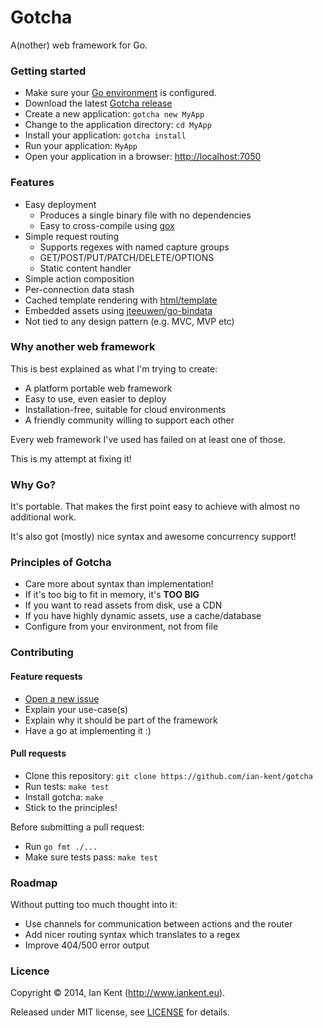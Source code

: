 Gotcha
======

A(nother) web framework for Go.

### Getting started

* Make sure your [Go environment](http://golang.org/doc/install) is configured.
* Download the latest [Gotcha release](https://github.com/ian-kent/gotcha/releases)
* Create a new application: ```gotcha new MyApp```
* Change to the application directory: ```cd MyApp```
* Install your application: ```gotcha install```
* Run your application: ```MyApp```
* Open your application in a browser: [http://localhost:7050](http://localhost:7050)

### Features

* Easy deployment
  * Produces a single binary file with no dependencies
  * Easy to cross-compile using [gox](https://github.com/mitchellh/gox)
* Simple request routing
  * Supports regexes with named capture groups
  * GET/POST/PUT/PATCH/DELETE/OPTIONS
  * Static content handler
* Simple action composition
* Per-connection data stash
* Cached template rendering with [html/template](http://golang.org/pkg/html/template)
* Embedded assets using [jteeuwen/go-bindata](https://github.com/jteeuwen/go-bindata)
* Not tied to any design pattern (e.g. MVC, MVP etc)

### Why another web framework

This is best explained as what I'm trying to create:

* A platform portable web framework
* Easy to use, even easier to deploy
* Installation-free, suitable for cloud environments
* A friendly community willing to support each other

Every web framework I've used has failed on at least one of those.

This is my attempt at fixing it!

### Why Go?

It's portable. That makes the first point easy to achieve with
almost no additional work.

It's also got (mostly) nice syntax and awesome concurrency support!

### Principles of Gotcha

* Care more about syntax than implementation!
* If it's too big to fit in memory, it's **TOO BIG**
* If you want to read assets from disk, use a CDN
* If you have highly dynamic assets, use a cache/database
* Configure from your environment, not from file

### Contributing

#### Feature requests

* [Open a new issue](https://github.com/ian-kent/gotcha/issues/new)
* Explain your use-case(s)
* Explain why it should be part of the framework
* Have a go at implementing it :)

#### Pull requests

* Clone this repository: ```git clone https://github.com/ian-kent/gotcha```
* Run tests: ```make test```
* Install gotcha: ```make```
* Stick to the principles!

Before submitting a pull request:

  * Run ```go fmt ./...```
  * Make sure tests pass: ```make test```

### Roadmap

Without putting too much thought into it:

* Use channels for communication between actions and the router
* Add nicer routing syntax which translates to a regex
* Improve 404/500 error output

### Licence

Copyright ©‎ 2014, Ian Kent (http://www.iankent.eu).

Released under MIT license, see [LICENSE](LICENSE.md) for details.
